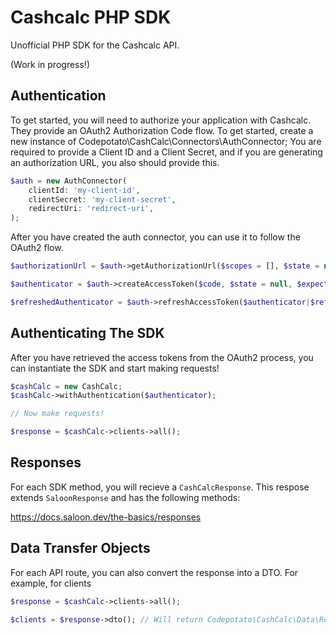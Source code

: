 # Cashcalc PHP SDK
Unofficial PHP SDK for the Cashcalc API.

(Work in progress!)

## Authentication

To get started, you will need to authorize your application with Cashcalc. They provide an OAuth2 Authorization Code flow. To get started, create a new instance of Codepotato\CashCalc\Connectors\AuthConnector; You are required to provide a Client ID and a Client Secret, and if you are generating an authorization URL, you also should provide this.

```php
$auth = new AuthConnector(
    clientId: 'my-client-id',
    clientSecret: 'my-client-secret',
    redirectUri: 'redirect-uri',
);
```

After you have created the auth connector, you can use it to follow the OAuth2 flow.

```php
$authorizationUrl = $auth->getAuthorizationUrl($scopes = [], $state = null);

$authenticator = $auth->createAccessToken($code, $state = null, $expectedState = null);

$refreshedAuthenticator = $auth->refreshAccessToken($authenticator|$refreshToken);
```

## Authenticating The SDK

After you have retrieved the access tokens from the OAuth2 process, you can instantiate the SDK and start making requests!

```php
$cashCalc = new CashCalc;
$cashCalc->withAuthentication($authenticator);

// Now make requests!

$response = $cashCalc->clients->all();
```

## Responses

For each SDK method, you will recieve a `CashCalcResponse`. This respose extends `SaloonResponse` and has the following methods:

https://docs.saloon.dev/the-basics/responses

## Data Transfer Objects

For each API route, you can also convert the response into a DTO. For example, for clients

```php
$response = $cashCalc->clients->all();

$clients = $response->dto(); // Will return Codepotato\CashCalc\Data\Responses\Client
```

